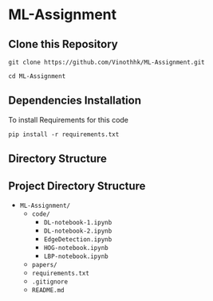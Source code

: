 # ML-Assignment
## Clone this Repository
```
git clone https://github.com/Vinothhk/ML-Assignment.git
```
```
cd ML-Assignment
```
## Dependencies Installation
To install Requirements for this code
```
pip install -r requirements.txt
```

## Directory Structure

## Project Directory Structure

- `ML-Assignment/`
  - `code/`
    - `DL-notebook-1.ipynb`
    - `DL-notebook-2.ipynb`
    - `EdgeDetection.ipynb`
    - `HOG-notebook.ipynb`
    - `LBP-notebook.ipynb`
  - `papers/`
  - `requirements.txt`
  - `.gitignore`
  - `README.md`
